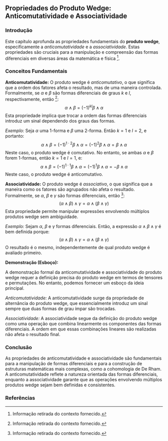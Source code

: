 ## Propriedades do Produto Wedge: Anticomutatividade e Associatividade

### Introdução
Este capítulo aprofunda as propriedades fundamentais do **produto wedge**, especificamente a *anticomutatividade* e a *associatividade*. Estas propriedades são cruciais para a manipulação e compreensão das formas diferenciais em diversas áreas da matemática e física [^1].

### Conceitos Fundamentais

**Anticomutatividade:**
O produto wedge é *anticomutativo*, o que significa que a ordem dos fatores afeta o resultado, mas de uma maneira controlada. Formalmente, se $\alpha$ e $\beta$ são formas diferenciais de graus $k$ e $l$, respectivamente, então [^1]:
$$\alpha \wedge \beta = (-1)^{kl} \beta \wedge \alpha$$
Esta propriedade implica que trocar a ordem das formas diferenciais introduz um sinal dependendo dos graus das formas.

*Exemplo:*
Seja $\alpha$ uma 1-forma e $\beta$ uma 2-forma. Então $k=1$ e $l=2$, e portanto:
$$\alpha \wedge \beta = (-1)^{1 \cdot 2} \beta \wedge \alpha = (-1)^2 \beta \wedge \alpha = \beta \wedge \alpha$$
Neste caso, o produto wedge é comutativo. No entanto, se ambas $\alpha$ e $\beta$ forem 1-formas, então $k=1$ e $l=1$, e:
$$\alpha \wedge \beta = (-1)^{1 \cdot 1} \beta \wedge \alpha = (-1)^1 \beta \wedge \alpha = -\beta \wedge \alpha$$
Neste caso, o produto wedge é anticomutativo.

**Associatividade:**
O produto wedge é *associativo*, o que significa que a maneira como os fatores são agrupados não afeta o resultado. Formalmente, se $\alpha$, $\beta$ e $\gamma$ são formas diferenciais, então [^1]:
$$(\alpha \wedge \beta) \wedge \gamma = \alpha \wedge (\beta \wedge \gamma)$$
Esta propriedade permite manipular expressões envolvendo múltiplos produtos wedge sem ambiguidade.

*Exemplo:*
Sejam $\alpha$, $\beta$ e $\gamma$ formas diferenciais. Então, a expressão $\alpha \wedge \beta \wedge \gamma$ é bem definida porque:
$$(\alpha \wedge \beta) \wedge \gamma = \alpha \wedge (\beta \wedge \gamma)$$
O resultado é o mesmo, independentemente de qual produto wedge é avaliado primeiro.

**Demonstração (Esboço):**

A demonstração formal da anticomutatividade e associatividade do produto wedge requer a definição precisa do produto wedge em termos de tensores e permutações. No entanto, podemos fornecer um esboço da ideia principal.

*Anticomutatividade:* A anticomutatividade surge da propriedade de alternância do produto wedge, que essencialmente introduz um sinal sempre que duas formas de grau ímpar são trocadas.

*Associatividade:* A associatividade segue da definição do produto wedge como uma operação que combina linearmente os componentes das formas diferenciais. A ordem em que essas combinações lineares são realizadas não afeta o resultado final.

### Conclusão

As propriedades de anticomutatividade e associatividade são fundamentais para a manipulação de formas diferenciais e para a construção de estruturas matemáticas mais complexas, como a cohomologia de De Rham. A anticomutatividade reflete a natureza orientada das formas diferenciais, enquanto a associatividade garante que as operações envolvendo múltiplos produtos wedge sejam bem definidas e consistentes.

### Referências
[^1]: Informação retirada do contexto fornecido.
<!-- END -->